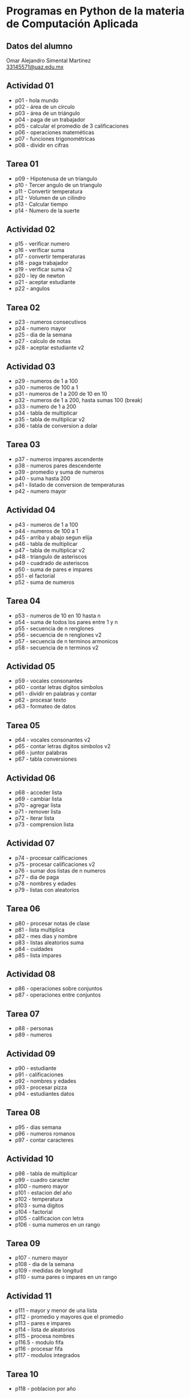 # Programas en Python de la materia de Computación Aplicada

## Datos del alumno
Omar Alejandro Simental Martinez    
33145571@uaz.edu.mx

## Actividad 01

- p01 - hola mundo
- p02 - área de un circulo 
- p03 - área de un triángulo
- p04 - paga de un trabajador
- p05 - calcular el promedio de 3 calificaciones 
- p06 - operaciones mateméticas 
- p07 - funciones trigonométricas  
- p08 - dividir en cifras

## Tarea 01

- p09 - Hipotenusa de un triangulo
- p10 - Tercer angulo de un triangulo
- p11 - Convertir temperatura
- p12 - Volumen de un cilindro
- p13 - Calcular tiempo
- p14 - Numero de la suerte

## Actividad 02

- p15 - verificar numero
- p16 - verificar suma
- p17 - convertir temperaturas
- p18 - paga trabajador
- p19 - verificar suma v2
- p20 - ley de newton
- p21 - aceptar estudiante
- p22 - angulos

## Tarea 02
- p23 - numeros consecutivos 
- p24 - numero mayor 
- p25 - dia de la semana
- p27 - calculo de notas
- p28 - aceptar estudiante v2

## Actividad 03
- p29 - numeros de 1 a 100
- p30 - numeros de 100 a 1
- p31 - numeros de 1 a 200 de 10 en 10
- p32 - numeros de 1 a 200, hasta sumas 100 (break)
- p33 - numero de 1 a 200
- p34 - tabla de multiplicar
- p35 - tabla de multiplicar v2
- p36 - tabla de conversion a dolar

## Tarea 03
- p37 - numeros impares ascendente
- p38 - numeros pares descendente
- p39 - promedio y suma de numeros
- p40 - suma hasta 200
- p41 - listado de conversion de temperaturas
- p42 - numero mayor

## Actividad 04
- p43 - numeros de 1 a 100 
- p44 - numeros de 100 a 1 
- p45 - arriba y abajo segun elija
- p46 - tabla de multiplicar 
- p47 - tabla de multiplicar v2
- p48 - triangulo de asteriscos
- p49 - cuadrado de asteriscos
- p50 - suma de pares e impares
- p51 - el factorial
- p52 - suma de numeros  

## Tarea 04
- p53 - numeros de 10 en 10 hasta n
- p54 - suma de todos los pares entre 1 y n
- p55 - secuencia de n renglones
- p56 - secuencia de n renglones v2
- p57 - secuencia de n terminos armonicos 
- p58 - secuencia de n terminos v2

## Actividad 05
- p59 - vocales consonantes
- p60 - contar letras digitos simbolos
- p61 - dividir en palabras y contar
- p62 - procesar texto
- p63 - formateo de datos

## Tarea 05
- p64 - vocales consonantes v2
- p65 - contar letras digitos simbolos v2
- p66 - juntor palabras
- p67 - tabla conversiones

## Actividad 06
- p68 - acceder lista
- p69 - cambiar lista
- p70 - agregar lista
- p71 - remover lista
- p72 - iterar lista
- p73 - comprension lista

## Actividad 07
- p74 - procesar calificaciones
- p75 - procesar calificaciones v2
- p76 - sumar dos listas de n numeros
- p77 - dia de paga
- p78 - nombres y edades
- p79 - listas con aleatorios

## Tarea 06
- p80 - procesar notas de clase
- p81 - lista multiplica
- p82 - mes dias y nombre
- p83 - listas aleatorios suma
- p84 - cuidades
- p85 - lista impares

## Actividad 08
- p86 - operaciones sobre conjuntos
- p87 - operaciones entre conjuntos

## Tarea 07
- p88 - personas 
- p89 - numeros

## Actividad 09
- p90 - estudiante
- p91 - calificaciones
- p92 - nombres y edades
- p93 - procesar pizza
- p94 - estudiantes datos

## Tarea 08
- p95 - dias semana 
- p96 - numeros romanos
- p97 - contar caracteres

## Actividad 10
- p98 - tabla de multiplicar
- p99 - cuadro caracter
- p100 - numero mayor
- p101 - estacion del año
- p102 - temperatura
- p103 - suma digitos
- p104 - factorial
- p105 - calificacion con letra
- p106 - suma numeros en un rango

## Tarea 09
- p107 - numero mayor
- p108 - dia de la semana
- p109 - medidas de longitud
- p110 - suma pares o impares en un rango

## Actividad 11
- p111 - mayor y menor de una lista
- p112 - promedio y mayores que el promedio
- p113 - pares e impares
- p114 - lista de aleatorios
- p115 - procesa nombres
- p116.5 - modulo fifa
- p116 - procesar fifa
- p117 - modulos integrados

## Tarea 10
- p118 - poblacion por año